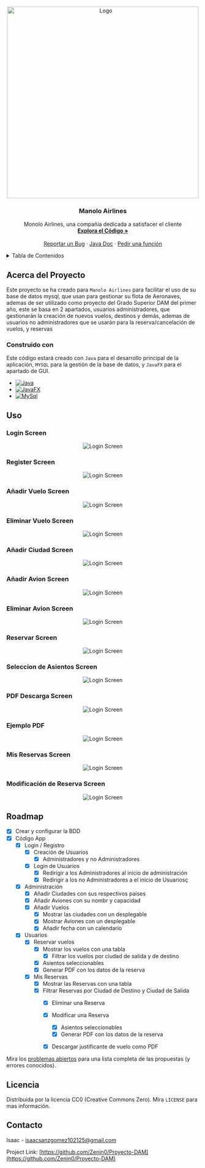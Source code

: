 <a name="readme-top"></a>
<!-- PROJECT LOGO -->
<br />
<div align="center">
  <a href="https://github.com/Zenin0/Proyecto-DAM">
    <img src="images/logo.png" alt="Logo" width="500" height="500">
  </a>

  <h3 align="center">Manolo Airlines</h3>

  <p align="center">
    Monolo Airlines, una compañía dedicada a satisfacer el cliente
    <br />
    <a href="https://github.com/Zenin0/Proyecto-DAM/tree/main/App"><strong>Explora el Código »</strong></a>
    <br />
    <br />
    <a href="https://github.com/Zenin0/Proyecto-DAM/issues">Reportar un Bug</a>
    ·
    <a href="https://zenin0.github.io/Manolo-Airlines-JavaDoc.github.io/app/module-summary.html">Java Doc</a>
    ·
    <a href="https://github.com/Zenin0/Proyecto-DAM/issues">Pedir una función</a>
  </p>
</div>



<!-- Tabla de Contenidos -->
<details>
  <summary>Tabla de Contenidos</summary>
  <ol>
    <li>
      <a href="#acerca-del-proyecto">Acerca del Proyecto</a>
      <ul>
        <li><a href="#construido-con">Construido con</a></li>
      </ul>
    </li>
    <li><a href="#uso">Uso</a></li>
    <li><a href="#roadmap">Roadmap</a></li>
    <li><a href="#licencia">Licencia</a></li>
    <li><a href="#contacto">Contacto</a></li>
  </ol>
</details>



<!-- Acerca del Proyecto -->
## Acerca del Proyecto

Este proyecto se ha creado para `Manolo Airlines` para facilitar el uso de su base de datos mysql, que usan para gestionar su flota de Aeronaves, ademas de ser utilizado como proyecto del Grado Superior DAM del primer año, este se basa en 2 apartados, usuarios administradores, que gestionarán la creación de nuevos vuelos, destinos y demás, ademas de usuarios no administradores que se usarán para la reserva/cancelación de vuelos, y reservas



### Construido con

Este código estará creado con `Java` para el desarrollo principal de la aplicación, `MYSQL` para la gestión de la base de datos, y `JavaFX` para el apartado de GUI.

* [![Java](https://img.shields.io/badge/java-ED8B00?style=for-the-badge)](https://www.java.com)
* [![JavaFX](https://img.shields.io/badge/javafx-ED8B00?style=for-the-badge)](https://openjfx.io/)
* [![MySql](https://img.shields.io/badge/MYsql-3670A0?style=for-the-badge)](https://www.mysql.com/)


<!-- Ejemplos de uso -->
## Uso

### Login Screen

  <p align="center">
    <img src="./images/Login-Screen.png" alt="Login Screen">
  </p>

### Register Screen

  <p align="center">
    <img src="./images/Register-Screen.png" alt="Login Screen">
  </p>

### Añadir Vuelo Screen

  <p align="center">
    <img src="./images/Add-Vuelo.png" alt="Login Screen">
  </p>

### Eliminar Vuelo Screen

  <p align="center">
    <img src="./images/Del-Vuelo.png" alt="Login Screen">
  </p>

### Añadir Ciudad Screen

  <p align="center">
    <img src="./images/Add-Ciudad.png" alt="Login Screen">
  </p>

### Añadir Avion Screen

  <p align="center">
    <img src="./images/Add-Avion.png" alt="Login Screen">
  </p>

### Eliminar Avion Screen

  <p align="center">
    <img src="./images/Del-Avion.png" alt="Login Screen">
  </p>

### Reservar Screen

  <p align="center">
    <img src="./images/Reservar-Screen.png" alt="Login Screen">
  </p>

### Seleccion de Asientos Screen

  <p align="center">
    <img src="./images/Asiento-Reserva-Seleccion.png" alt="Login Screen">
  </p>

  ### PDF Descarga Screen

  <p align="center">
    <img src="./images/PDF-Download-Screen.png" alt="Login Screen">
  </p>

### Ejemplo PDF

  <p align="center">
    <img src="./images/PDF-Example.png" alt="Login Screen">
  </p>

  ### Mis Reservas Screen

  <p align="center">
    <img src="./images/Mis-Reservas-Screen.png" alt="Login Screen">
  </p>

### Modificación de Reserva Screen

  <p align="center">
    <img src="./images/Modificar-Reserva-Asiento-Screen.png" alt="Login Screen">
  </p>


<!-- ROADMAP -->
## Roadmap

- [X] Crear y configurar la BDD
- [X] Código App
  - [X] Login / Registro 
    - [X] Creación de Usuarios
      - [X] Administradores y no Administradores
    - [X] Login de Usuarios
      - [X] Redirigir a los Administradores al inicio de administración
      - [X] Redirigir a los no Administradores a el inicio de Usuariosç
  - [X] Administración
    - [X] Añadir Ciudades con sus respectivos paises
    - [X] Añadir Aviones con su nombr y capacidad
    - [X] Añadir Vuelos 
      - [X] Mostrar las ciudades con un desplegable
      - [X] Mostrar Aviones con un desplegable
      - [X] Añadir fecha con un calendario
  - [X] Usuarios
    - [X] Reservar vuelos
      - [X] Mostrar los vuelos con una tabla
        - [X] Filtrar los vuelos por ciudad de salida y de destino
      - [X] Asientos seleccionables
      - [X] Generar PDF con los datos de la reserva
    - [X] Mis Reservas
      - [X] Mostrar las Reservas con una tabla
      - [X] Filtrar Reservas por Ciudad de Destino y Ciudad de Salida
         - [X] Eliminar una Reserva
         - [X] Modificar una Reserva
           - [X] Asientos seleccionables
           - [X] Generar PDF con los datos de la reserva
         - [X] Descargar justificante de vuelo como PDF


Mira los  [problemas abiertos](https://github.com/Zenin0/Proyecto-DAM/issues) para una lista completa de las propuestas (y errores conocidos).




<!-- LICENCIA --> 
## Licencia

Distribuida por la licencia CC0 (Creative Commons Zero). Mira `LICENSE` para mas información.



<!-- CONTACTO -->
## Contacto

Isaac - isaacsanzgomez102125@gmail.com

Project Link: [https://github.com/Zenin0/Proyecto-DAM](https://github.com/Zenin0/Proyecto-DAM)
